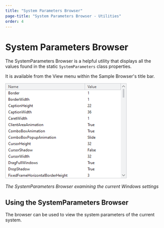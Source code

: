 ```yaml
---
title: "System Parameters Browser"
page-title: "System Parameters Browser - Utilities"
order: 4
---
```

# System Parameters Browser

The SystemParameters Browser is a helpful utility that displays all the values found in the static `SystemParameters` class properties.

It is available from the View menu within the Sample Browser's title bar.

![Screenshot](images/system-parameters-browser.png)

*The SystemParameters Browser examining the current Windows settings*

## Using the SystemParameters Browser

The browser can be used to view the system parameters of the current system.
